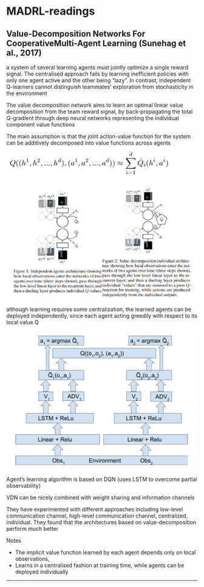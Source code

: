 # MADRL-readings





## Value-Decomposition Networks For CooperativeMulti-Agent Learning (Sunehag et al., 2017)

a system of several learning agents must jointly optimize a single reward signal. The centralised approach fails by learning inefficient policies with only one agent active and the other being “lazy”. In contrast, independent Q-learners cannot distinguish teammates’ exploration from stochasticity in the environment

The value decomposition network aims to learn an optimal linear value decomposition from the team reward signal, by back-propagating the total Q-gradient through deep neural networks representing the individual component value functions

The main assumption is that the joint action-value function for the system can be additively decomposed into value functions across agents

![](imgs/sunehag2017_assumption.PNG)

![](imgs/sunehag2017_VDN_vs_I.PNG)

 although learning requires some centralization, the learned agents can be deployed independently, since each agent acting greedily with respect to its local value ̃Q

![](imgs/sunehag2017_VDN.PNG)

Agent’s learning algorithm is based on DQN (uses LSTM to overcome partial observability)

VDN can be nicely combined with weight sharing and information channels

They have experimented with different approaches including low-level communication channel, high-level communication channel, centralized, individual. They found that the architectures based on value-decomposition perform much better

Notes
- The implicit value function learned by each agent depends only on local observations, 
- Learns in a centralised fashion at training time, while agents can be deployed individually



---
